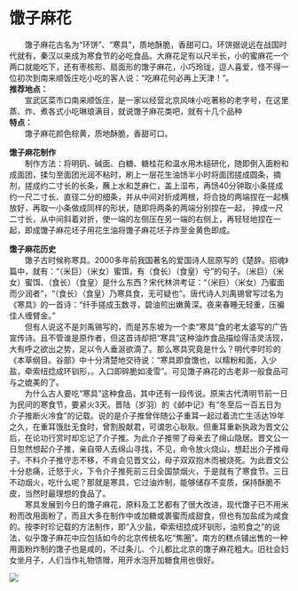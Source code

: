 # 馓子麻花  

&emsp;&emsp;馓子麻花古名为“环饼”、“寒具”，质地酥脆，香甜可口。环饼据说远在战国时代就有，秦汉以来成为寒食节的必吃食品。大麻花足有以尺半长，小的蜜麻花一个两口就能吃下，还有枣核形、扇面形的馓子麻花，小巧玲珑，逗人喜爱，怪不得一位初次到南来顺饭庄吃小吃的客人说：“吃麻花何必再上天津！”。  
**推荐地点：**  
&emsp;&emsp;宣武区菜市口南来顺饭庄，是一家以经营北京风味小吃著称的老字号，在这里蒸、炸、煮各式小吃琳琅满目，就说馓子麻花类吧，就有十几个品种  
**特点：**  
&emsp;&emsp;馓子麻花颜色棕黄，质地酥脆，香甜可口。  

**馓子麻花制作**  
&emsp;&emsp;制作方法：将明矾、碱面、白糖、糖桂花和温水用木槌研化，随即倒入面粉和成面团，揉匀至面团光润不粘时，刷上一层花生油饧半小时将面团搓成圆条，摘剂，搓成约二寸长的长条，蘸上水和芝麻仁，盖上湿布，再饧40分钟取小条搓成约一尺二寸长、直径二分的细条，并从中间对折成两根，将合拢的两端捏在一起横放好，再取一小条做成同样的形状，随即将两条的两端分别捏在一起， 抻成一尺二寸长，从中间斜着对折，使一端的左侧压在另一端的右侧上，再轻轻地捏在一起，即成馓子麻花坯子用花生油将馓子麻花坯子炸至金黄色即成。  

**馓子麻花历史**  
&emsp;&emsp;馓子古时候称寒具。2000多年前我国著名的爱国诗人屈原写的《楚辞。招魂》篇中，就有：“（米巨）（米女）蜜饵，有（食长）（食皇）兮”的句子。（米巨）（米女）蜜饵、（食长）（食皇）是什么东西？宋代林洪考证：“（米巨）（米女）乃蜜面而少润者”，“（食长）（食皇）乃寒具食，无可疑也”。唐代诗人刘禹锡曾写过名为《寒具》的一首诗：“纤手搓成玉数寻，碧油煎出嫩黄深。夜来春睡无轻重，压褊佳人缠臂金。”  
&emsp;&emsp;但有人说这不是刘禹锡写的，而是苏东坡为一个卖“寒具”食的老太婆写的广告宣传诗。且不管谁是原作者，但这首诗却把“寒具”这种油炸食品描绘得活灵活现，大有呼之欲出之势，足以令人垂涎欲滴了。那么寒具究竟是什么？明代李时珍的《本草纲目。谷部》中十分清楚地交待说：“寒具即食馓也，以糯粉和面，入少盐，牵索纽捻成环钏形，。入口即碎脆如凌雪”。可见馓子麻花的古老非一般食品可与之媲美的了。  
&emsp;&emsp;为什么古人要吃“寒具”这种食品，其中还有一段传说。原来古代清明节前一日为民间的寒食节，要紧火3天。晋陆（岁羽）的《邺中记》有“冬至后一百五日为介子推断火冷食”的记载。说的是介子推曾伴随公子重耳一起过着流亡生活达19年之久，在重耳饿肚无食时，曾割股献君，可谓忠心耿耿。但重耳重新执政为晋文公后，在论功行赏时却忘记了介子推。为此介子推带了母亲去了绵山隐居。晋文公一日忽然想起介子推，亲自带人去绵山寻找，不见，命令放火烧山，想赶出介子推母子。不料介子推守志不移，不肯会见晋文公，母子双双抱木而被烧死。为此晋文公十分悲痛，迁怒于火，下令介子推死前三日全国禁烟火，于是就有了寒食节。三日不动烟火，吃什么呢？那就是寒具，它过油炸制，能够储存不变质，保持酥脆不皮，当然时最理想的食品了。  
&emsp;&emsp;寒具发展到今日的馓子麻花，原料及工艺都有了很大改进，现代馓子已不用米粉而改用面粉了，而且大多在制作中或加糖或裹蜜而成甜食，但也有加盐成为咸食的。按李时珍记载的方法制作，即“入少盐，牵索纽捻成环钏形，油煎食之”的说法，似乎馓子麻花中应包括如今的北京传统名吃“焦圈”。南方的糕点铺出售的一种用面粉炸制的馓子也是咸的，不过条儿、个儿都比北京的馓子麻花粗大。旧社会妇女坐月子，人们当作礼物馈赠，用开水泡开加糖食用也很好。  

![](https://raw.gitmirror.com/szqq0512/Pic/main/img/202201211933867.png)  
